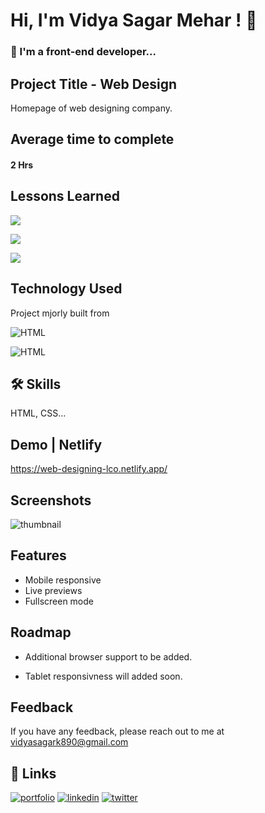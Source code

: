 
# Hi, I'm Vidya Sagar Mehar ! 👋


### 🚀 I'm a front-end developer...



## Project Title - Web Design

Homepage of web designing company.

## Average time to complete
#### 2 Hrs


## Lessons Learned

![](https://img.shields.io/badge/CSS-FLEXBOX-red)

![](https://img.shields.io/badge/CSS-GRID-yellow)

![](https://img.shields.io/badge/CSS-z--index-purple)

## Technology Used

Project mjorly built from

![HTML](https://img.shields.io/badge/First%20tech-Html-brightgreen)

![HTML](https://img.shields.io/badge/SecondTech-CSS-blue)

## 🛠 Skills
HTML, CSS...

## Demo | Netlify
https://web-designing-lco.netlify.app/


## Screenshots
![thumbnail](https://user-images.githubusercontent.com/92782806/183029520-8c9e2d72-e027-4401-abab-6b47df8ed064.png)




## Features

- Mobile responsive
- Live previews
- Fullscreen mode


## Roadmap

- Additional browser support to be added.

- Tablet responsivness will added soon.

## Feedback

If you have any feedback, please reach out to me at vidyasagark890@gmail.com


## 🔗 Links
[![portfolio](https://img.shields.io/badge/my_portfolio-000?style=for-the-badge&logo=ko-fi&logoColor=white)](https://vidya-sagar-portfolio.netlify.app/)
[![linkedin](https://img.shields.io/badge/linkedin-0A66C2?style=for-the-badge&logo=linkedin&logoColor=white)](https://www.linkedin.com/)
[![twitter](https://img.shields.io/badge/twitter-1DA1F2?style=for-the-badge&logo=twitter&logoColor=white)](https://twitter.com/Cherry_Reyans)


